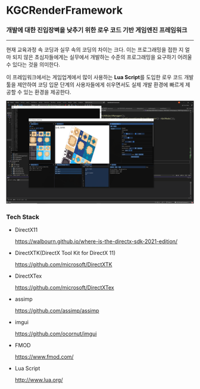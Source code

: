 # KGCRenderFramework

### 개발에 대한 진입장벽을 낮추기 위한 로우 코드 기반 게임엔진 프레임워크

-------------------------------------

현재 교육과정 속 코딩과 실무 속의 코딩의 차이는 크다. 이는 프로그래밍을 접한 지 얼마 되지 않은 초심자들에게는 실무에서 개발하는 수준의 프로그래밍을 요구하기 어려울 수 있다는 것을 의미한다.

 이 프레임워크에서는 게임업계에서 많이 사용하는 **Lua Script**를 도입한 로우 코드 개발 툴을 제안하여 코딩 입문 단계의 사용자들에게 쉬우면서도 실제 개발 환경에 빠르게 제공할 수 있는 환경을 제공한다.

![ui](./Misc/ui.png)

### Tech Stack

* DirectX11 

  https://walbourn.github.io/where-is-the-directx-sdk-2021-edition/

* DirectXTK(DirectX Tool Kit for DirectX 11)	

  https://github.com/microsoft/DirectXTK

* DirectXTex

  https://github.com/microsoft/DirectXTex

* assimp	

  https://github.com/assimp/assimp

* imgui

  https://github.com/ocornut/imgui

* FMOD

  https://www.fmod.com/

* Lua Script

  http://www.lua.org/

  

